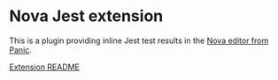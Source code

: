 # Nova Jest extension

This is a plugin providing inline Jest test results in the [Nova editor from Panic](https://panic.com/nova/).

<!-- [**Install now**](https://camlittle.com/jest.novaextension) -->

[Extension README](./jest.novaextension/README.md)

